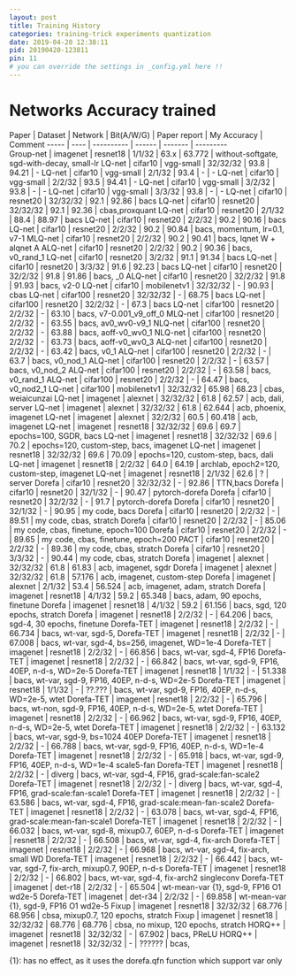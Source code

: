 ```yaml
---
layout: post
title: Training History
categories: training-trick experiments quantization
date: 2019-04-20 12:38:11
pid: 20190420-123811
pin: 11
# you can override the settings in _config.yml here !!
---
```


# Networks Accuracy trained

Paper | Dataset | Network | Bit(A/W/G) | Paper report | My Accuracy | Comment
----- | ---- | ---------- | ------ | -------  |  ---------  
Group-net | imagenet | resnet18 | 1/1/32 | 63.x | 63.772 | without-softgate, sgd-with-decay, small-lr 
LQ-net | cifar10 | vgg-small | 32/32/32 | 93.8 | 94.21 | - 
LQ-net | cifar10 | vgg-small | 2/1/32 | 93.4 | - | - 
LQ-net | cifar10 | vgg-small | 2/2/32 | 93.5 | 94.41 | - 
LQ-net | cifar10 | vgg-small | 3/2/32 | 93.8 | - | - 
LQ-net | cifar10 | vgg-small | 3/3/32 | 93.8 | - | -
LQ-net | cifar10 | resnet20 | 32/32/32 | 92.1 | 92.86 | bacs
LQ-net | cifar10 | resnet20 | 32/32/32 | 92.1 | 92.36 | cbas,proxquant
LQ-net | cifar10 | resnet20 | 2/1/32 | 88.4 | 88.97 | bacs 
LQ-net | cifar10 | resnet20 | 2/2/32 | 90.2 | 90.16 | bacs 
LQ-net | cifar10 | resnet20 | 2/2/32 | 90.2 | 90.84 | bacs, momentum, lr=0.1, v7-1
MLQ-net | cifar10 | resnet20 | 2/2/32 | 90.2 | 90.41 | bacs, lqnet W + alqnet A
ALQ-net | cifar10 | resnet20 | 2/2/32 | 90.2 | 90.36 | bacs, v0_rand_1
LQ-net | cifar10 | resnet20 | 3/2/32 | 91.1 | 91.34 | bacs 
LQ-net | cifar10 | resnet20 | 3/3/32 | 91.6 | 92.23 | bacs 
LQ-net | cifar10 | resnet20 | 32/2/32 | 91.8 | 91.86 | bacs, _0
ALQ-net | cifar10 | resnet20 | 32/2/32 | 91.8 | 91.93 | bacs, v2-0
LQ-net | cifar10 | mobilenetv1 | 32/32/32 | - | 90.93 | cbas
LQ-net | cifar100 | resnet20 | 32/32/32 | - | 68.75 | bacs 
LQ-net | cifar100 | resnet20 | 32/2/32 | - | 67.3 | bacs 
LQ-net | cifar100 | resnet20 | 2/2/32 | - | 63.10 | bacs, v7-0.001_v9_off_0
MLQ-net | cifar100 | resnet20 | 2/2/32 | - | 63.55 | bacs, av0_wv0-v9_1
NLQ-net | cifar100 | resnet20 | 2/2/32 | - | 63.88 | bacs, aoff-v0_wv0_1
NLQ-net | cifar100 | resnet20 | 2/2/32 | - | 63.73 | bacs, aoff-v0_wv0_3
ALQ-net | cifar100 | resnet20 | 2/2/32 | - | 63.42 | bacs, v0_1
ALQ-net | cifar100 | resnet20 | 2/2/32 | - | 63.7 | bacs, v0_nod_1
ALQ-net | cifar100 | resnet20 | 2/2/32 | - | 63.57 | bacs, v0_nod_2
ALQ-net | cifar100 | resnet20 | 2/2/32 | - | 63.58 | bacs, v0_rand_1
ALQ-net | cifar100 | resnet20 | 2/2/32 | - | 64.47 | bacs, v0_nod2_1
LQ-net | cifar100 | mobilenetv1 | 32/32/32 | 65.98 | 68.23 | cbas, weiaicunzai
LQ-net | imagenet | alexnet | 32/32/32 | 61.8 | 62.57 | acb, dali, server
LQ-net | imagenet | alexnet | 32/32/32 | 61.8 | 62.644 | acb, phoenix, imagenet
LQ-net | imagenet | alexnet | 32/2/32 | 60.5 | 60.418 | acb, imagenet
LQ-net | imagenet | resnet18 | 32/32/32 | 69.6 | 69.7 | epochs=100, SGDR, bacs
LQ-net | imagenet | resnet18 | 32/32/32 | 69.6 | 70.2 | epochs=120, custom-step, bacs, imagenet
LQ-net | imagenet | resnet18 | 32/32/32 | 69.6 | 70.09 | epochs=120, custom-step, bacs, dali
LQ-net | imagenet | resnet18 | 2/2/32 | 64.0 | 64.19 | archlab, epoch2=120, custom-step, imagenet
LQ-net | imagenet | resnet18 | 2/1/32 | 62.6 | ? | server
Dorefa | cifar10 | resnet20 | 32/32/32 | - | 92.86 | TTN,bacs
Dorefa | cifar10 | resnet20 | 32/1/32 | - | 90.47 | pytorch-dorefa
Dorefa | cifar10 | resnet20 | 32/2/32 | - | 91.7 | pytorch-dorefa
Dorefa | cifar10 | resnet20 | 32/1/32 | - | 90.95 | my code, bacs
Dorefa | cifar10 | resnet20 | 2/2/32 | - | 89.51 | my code, cbas, stratch
Dorefa | cifar10 | resnet20 | 2/2/32 | - | 85.06 | my code, cbas, finetune, epoch=100
Dorefa | cifar10 | resnet20 | 2/2/32 | - | 89.65 | my code, cbas, finetune, epoch=200
PACT | cifar10 | resnet20 | 2/2/32 | - | 89.36 | my code, cbas, stratch
Dorefa | cifar10 | resnet20 | 3/3/32 | - | 90.44 | my code, cbas, stratch
Dorefa | imagenet | alexnet | 32/32/32 | 61.8 | 61.83 | acb, imagenet, sgdr
Dorefa | imagenet | alexnet | 32/32/32 | 61.8 | 57.176 | acb, imagenet, custom-step
Dorefa | imagenet | alexnet | 2/1/32 | 53.4 | 56.524 | acb, imagenet, adam, stratch
Dorefa | imagenet | resnet18 | 4/1/32 | 59.2 | 65.348 | bacs, adam, 90 epochs, finetune
Dorefa | imagenet | resnet18 | 4/1/32 | 59.2 | 61.156 | bacs, sgd, 120 epochs, stratch
Dorefa | imagenet | resnet18 | 2/2/32 | - | 64.206 | bacs, sgd-4, 30 epochs, finetune
Dorefa-TET | imagenet | resnet18 | 2/2/32 | - | 66.734 | bacs, wt-var, sgd-5, 
Dorefa-TET | imagenet | resnet18 | 2/2/32 | - | 67.008 | bacs, wt-var, sgd-4, bs=256, imagenet, WD=1e-4
Dorefa-TET | imagenet | resnet18 | 2/2/32 | - | 66.856 | bacs, wt-var, sgd-4, FP16
Dorefa-TET | imagenet | resnet18 | 2/2/32 | - | 66.842 | bacs, wt-var, sgd-9, FP16, 40EP, n-d-s, WD=2e-5
Dorefa-TET | imagenet | resnet18 | 1/1/32 | - | 51.338 | bacs, wt-var, sgd-9, FP16, 40EP, n-d-s, WD=2e-5
Dorefa-TET | imagenet | resnet18 | 1/1/32 | - | ??.??? | bacs, wt-var, sgd-9, FP16, 40EP, n-d-s, WD=2e-5, wtet
Dorefa-TET | imagenet | resnet18 | 2/2/32 | - | 65.796 | bacs, wt-non, sgd-9, FP16, 40EP, n-d-s, WD=2e-5, wtet
Dorefa-TET | imagenet | resnet18 | 2/2/32 | - | 66.962 | bacs, wt-var, sgd-9, FP16, 40EP, n-d-s, WD=2e-5, wtet
Dorefa-TET | imagenet | resnet18 | 2/2/32 | - | 63.132 | bacs, wt-var, sgd-9, bs=1024 40EP
Dorefa-TET | imagenet | resnet18 | 2/2/32 | - | 66.788 | bacs, wt-var, sgd-9, FP16, 40EP, n-d-s, WD=1e-4
Dorefa-TET | imagenet | resnet18 | 2/2/32 | - | 65.918 | bacs, wt-var, sgd-9, FP16, 40EP, n-d-s, WD=1e-4 scale5-fan 
Dorefa-TET | imagenet | resnet18 | 2/2/32 | - | diverg | bacs, wt-var, sgd-4, FP16, grad-scale:fan-scale2
Dorefa-TET | imagenet | resnet18 | 2/2/32 | - | diverg | bacs, wt-var, sgd-4, FP16, grad-scale:fan-scale1
Dorefa-TET | imagenet | resnet18 | 2/2/32 | - | 63.586 | bacs, wt-var, sgd-4, FP16, grad-scale:mean-fan-scale2
Dorefa-TET | imagenet | resnet18 | 2/2/32 | - | 63.078 | bacs, wt-var, sgd-4, FP16, grad-scale:mean-fan-scale1
Dorefa-TET | imagenet | resnet18 | 2/2/32 | - | 66.032 | bacs, wt-var, sgd-8, mixup0.7, 60EP, n-d-s 
Dorefa-TET | imagenet | resnet18 | 2/2/32 | - | 66.508 | bacs, wt-var, sgd-4, fix-arch
Dorefa-TET | imagenet | resnet18 | 2/2/32 | - | 66.968 | bacs, wt-var, sgd-4, fix-arch, small WD
Dorefa-TET | imagenet | resnet18 | 2/2/32 | - | 66.442 | bacs, wt-var, sgd-7, fix-arch, mixup0.7, 90EP, n-d-s
Dorefa-TET | imagenet | resnet18 | 2/2/32 | - | 66.802 | bacs, wt-var, sgd-4, fix-arch2 singleconv
Dorefa-TET | imagenet | det-r18 | 2/2/32 | - | 65.504 | wt-mean-var {1}, sgd-9, FP16 O1 wd2e-5
Dorefa-TET | imagenet | det-r34 | 2/2/32 | - | 69.858 | wt-mean-var {1}, sgd-9, FP16 O1 wd2e-5
 Fixup | imagenet | resnet18 | 32/32/32 | 68.776 | 68.956 | cbsa, mixup0.7, 120 epochs, stratch
 Fixup | imagenet | resnet18 | 32/32/32 | 68.776 | 68.776 | cbsa, no mixup, 120 epochs, stratch
 HORQ++ | imagenet | resnet18 | 32/32/32 | - | 67.902 | bacs, PReLU
 HORQ++ | imagenet | resnet18 | 32/32/32 | - | ?????? | bcas,

{1}: has no effect, as it uses the dorefa.qfn function which support var only

